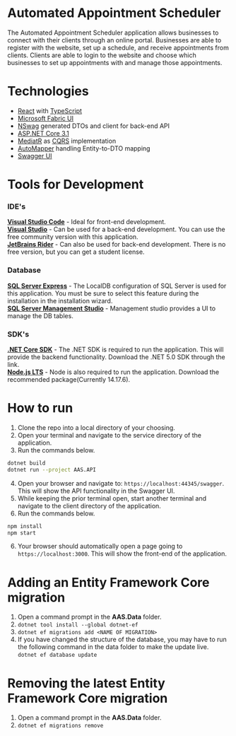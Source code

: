 # Automated Appointment Scheduler

The Automated Appointment Scheduler application allows businesses to connect with their clients through an online portal. Businesses are able 
to register with the website, set up a schedule, and receive appointments from clients. Clients are able to login to the website and choose which businesses
to set up appointments with and manage those appointments. 

# Technologies

- [React](https://reactjs.org/docs/getting-started.html) with [TypeScript](https://www.typescriptlang.org/docs)
- [Microsoft Fabric UI](https://developer.microsoft.com/en-us/fluentui#/get-started)
- [NSwag](https://github.com/RicoSuter/NSwag) generated DTOs and client for back-end API
- [ASP.NET Core 3.1](https://dotnet.microsoft.com/learn/dotnet/hello-world-tutorial/intro)
- [MediatR](https://github.com/jbogard/MediatR) as [CQRS](https://docs.microsoft.com/en-us/azure/architecture/patterns/cqrs) implementation
- [AutoMapper](https://github.com/AutoMapper/AutoMapper) handling Entity-to-DTO mapping
- [Swagger UI](https://github.com/swagger-api/swagger-ui)

# Tools for Development

### IDE's 

[**Visual Studio Code**](https://code.visualstudio.com/) - Ideal for front-end development.<br/>
[**Visual Studio**](https://visualstudio.microsoft.com/) - Can be used for a back-end development. You can use the free community version with this application.<br/>
[**JetBrains Rider**](https://www.jetbrains.com/rider/) - Can also be used for back-end development. There is no free version, but you can get a student license.<br/>

### Database

[**SQL Server Express**](https://docs.microsoft.com/en-us/sql/database-engine/configure-windows/sql-server-express-localdb) - The LocalDB configuration of SQL Server is used for this application. You must be sure to select this feature during the installation in the installation wizard.<br/>
[**SQL Server Management Studio**](https://docs.microsoft.com/en-us/sql/ssms/download-sql-server-management-studio-ssms?view=sql-server-ver15) - Management studio provides a UI to manage the DB tables. 

### SDK's
[**.NET Core SDK**](https://dotnet.microsoft.com/download) - The .NET SDK is required to run the application. This will provide the backend functionality. Download the .NET 5.0 SDK through the link.<br/> 
[**Node.js LTS**](https://nodejs.org/en) - Node is also required to run the application. Download the recommended package(Currently 14.17.6).

# How to run

1. Clone the repo into a local directory of your choosing. 
2. Open your terminal and navigate to the service directory of the application. 
3. Run the commands below. 
```sh
dotnet build
dotnet run --project AAS.API
```
4. Open your browser and navigate to: `https://localhost:44345/swagger`. This will show the API functionality in the Swagger UI. 
5. While keeping the prior terminal open, start another terminal and navigate to the client directory of the application. 
6. Run the commands below. 
```sh
npm install
npm start
```
6. Your browser should automatically open a page going to `https://localhost:3000`. This will show the front-end of the application.  

# Adding an Entity Framework Core migration

1. Open a command prompt in the **AAS.Data** folder.
2. `dotnet tool install --global dotnet-ef`
3. `dotnet ef migrations add <NAME OF MIGRATION>`
4. If you have changed the structure of the database, you may have to run the following command in the data folder to make the update live.\
   `dotnet ef database update`

# Removing the latest Entity Framework Core migration

1. Open a command prompt in the **AAS.Data** folder.
2. `dotnet ef migrations remove`





